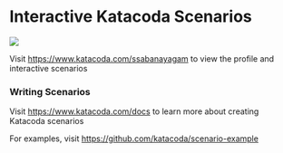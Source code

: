 # Interactive Katacoda Scenarios

[![](http://shields.katacoda.com/katacoda/ssabanayagam/count.svg)](https://www.katacoda.com/ssabanayagam "Get your profile on Katacoda.com")

Visit https://www.katacoda.com/ssabanayagam to view the profile and interactive scenarios

### Writing Scenarios
Visit https://www.katacoda.com/docs to learn more about creating Katacoda scenarios

For examples, visit https://github.com/katacoda/scenario-example
